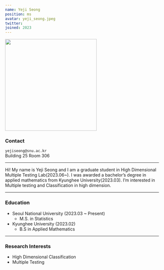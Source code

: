 ```yaml
---
name: Yeji Seong
position: ms
avatar: yeji_seong.jpeg
twitter:
joined: 2023
---
```


<img width="300" src="{{site.baseurl}}/images/people/{{page.avatar}}" data-action="zoom">

### Contact

<i class="fa fa-envelope-o"></i>  `yejiseong@snu.ac.kr`<br>
<i class="fa fa-building"></i> Building 25 Room 306 <br> 

<hr>

Hi! My name is Yeji Seong and I am a graduate student in High Dimensional Multiple Testing Lab(2023.06~). I was awarded a bachelor’s degree in applied mathematics from Kyunghee University(2023.03). I’m interested in Multiple testing and Classification in high dimension.

<hr>

### Education

* Seoul National University (2023.03 ~ Present)
    - M.S. in Statistics
* Kyunghee University (2023.02)
    - B.S in Applied Mathematics

<hr>

### Research Interests

* High Dimensional Classification
* Multiple Testing